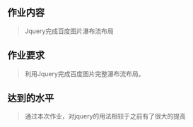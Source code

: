 ## 作业内容
> Jquery完成百度图片瀑布流布局
## 作业要求
> 利用Jquery完成百度图片完整瀑布流布局。
## 达到的水平 
> 通过本次作业，对jquery的用法相较于之前有了很大的提高

